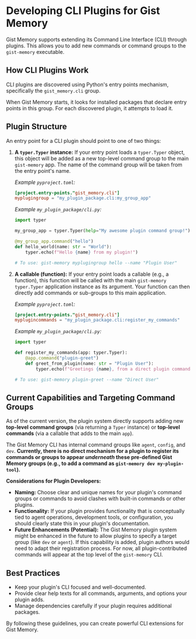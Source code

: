 # Developing CLI Plugins for Gist Memory

Gist Memory supports extending its Command Line Interface (CLI) through plugins. This allows you to add new commands or command groups to the `gist-memory` executable.

## How CLI Plugins Work

CLI plugins are discovered using Python's entry points mechanism, specifically the `gist_memory.cli` group.

When Gist Memory starts, it looks for installed packages that declare entry points in this group. For each discovered plugin, it attempts to load it.

## Plugin Structure

An entry point for a CLI plugin should point to one of two things:

1.  **A `typer.Typer` instance:**
    If your entry point loads a `typer.Typer` object, this object will be added as a new top-level command group to the main `gist-memory` app. The name of the command group will be taken from the entry point's name.

    *Example `pyproject.toml`:*
    ```toml
    [project.entry-points."gist_memory.cli"]
    myplugingroup = "my_plugin_package.cli:my_group_app"
    ```

    *Example `my_plugin_package/cli.py`:*
    ```python
    import typer

    my_group_app = typer.Typer(help="My awesome plugin command group!")

    @my_group_app.command("hello")
    def hello_world(name: str = "World"):
        typer.echo(f"Hello {name} from my plugin!")

    # To use: gist-memory myplugingroup hello --name "Plugin User"
    ```

2.  **A callable (function):**
    If your entry point loads a callable (e.g., a function), this function will be called with the main `gist-memory` `typer.Typer` application instance as its argument. Your function can then directly add commands or sub-groups to this main application.

    *Example `pyproject.toml`:*
    ```toml
    [project.entry-points."gist_memory.cli"]
    myplugincommands = "my_plugin_package.cli:register_my_commands"
    ```

    *Example `my_plugin_package/cli.py`:*
    ```python
    import typer

    def register_my_commands(app: typer.Typer):
        @app.command("plugin-greet")
        def greet_from_plugin(name: str = "Plugin User"):
            typer.echo(f"Greetings {name}, from a direct plugin command!")

    # To use: gist-memory plugin-greet --name "Direct User"
    ```

## Current Capabilities and Targeting Command Groups

As of the current version, the plugin system directly supports adding new **top-level command groups** (via returning a `Typer` instance) or **top-level commands** (via a callable that adds to the main `app`).

The Gist Memory CLI has internal command groups like `agent`, `config`, and `dev`. **Currently, there is no direct mechanism for a plugin to register its commands or groups to appear *underneath* these pre-defined Gist Memory groups (e.g., to add a command as `gist-memory dev my-plugin-tool`).**

**Considerations for Plugin Developers:**

*   **Naming:** Choose clear and unique names for your plugin's command groups or commands to avoid clashes with built-in commands or other plugins.
*   **Functionality:** If your plugin provides functionality that is conceptually tied to agent operations, development tools, or configuration, you should clearly state this in your plugin's documentation.
*   **Future Enhancements (Potential):** The Gist Memory plugin system might be enhanced in the future to allow plugins to specify a target group (like `dev` or `agent`). If this capability is added, plugin authors would need to adapt their registration process. For now, all plugin-contributed commands will appear at the top level of the `gist-memory` CLI.

## Best Practices

*   Keep your plugin's CLI focused and well-documented.
*   Provide clear help texts for all commands, arguments, and options your plugin adds.
*   Manage dependencies carefully if your plugin requires additional packages.

By following these guidelines, you can create powerful CLI extensions for Gist Memory.
```
